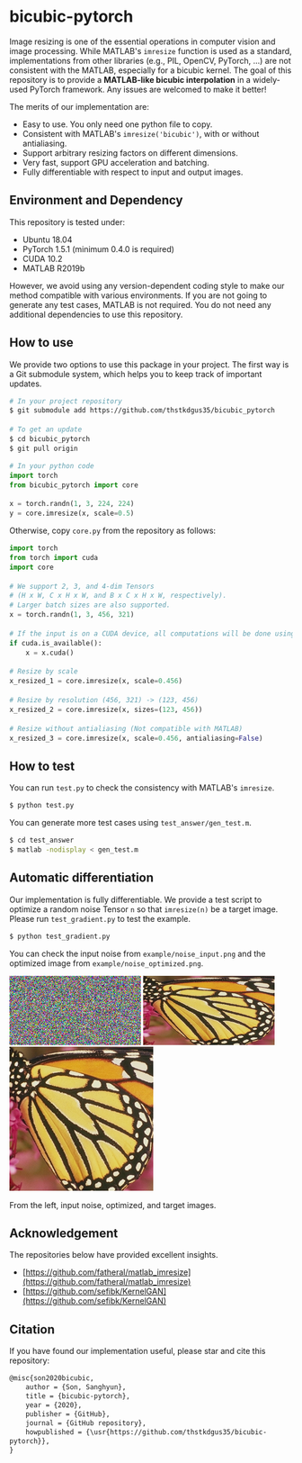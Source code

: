 # bicubic-pytorch

Image resizing is one of the essential operations in computer vision and image processing.
While MATLAB's `imresize` function is used as a standard, implementations from other libraries (e.g., PIL, OpenCV, PyTorch, ...) are not consistent with the MATLAB, especially for a bicubic kernel.
The goal of this repository is to provide a **MATLAB-like bicubic interpolation** in a widely-used PyTorch framework.
Any issues are welcomed to make it better!


The merits of our implementation are:
* Easy to use. You only need one python file to copy.
* Consistent with MATLAB's `imresize('bicubic')`, with or without antialiasing.
* Support arbitrary resizing factors on different dimensions.
* Very fast, support GPU acceleration and batching.
* Fully differentiable with respect to input and output images.


## Environment and Dependency

This repository is tested under:
* Ubuntu 18.04
* PyTorch 1.5.1 (minimum 0.4.0 is required)
* CUDA 10.2
* MATLAB R2019b

However, we avoid using any version-dependent coding style to make our method compatible with various environments.
If you are not going to generate any test cases, MATLAB is not required.
You do not need any additional dependencies to use this repository.


## How to use

We provide two options to use this package in your project.
The first way is a Git submodule system, which helps you to keep track of important updates.
```bash
# In your project repository
$ git submodule add https://github.com/thstkdgus35/bicubic_pytorch

# To get an update
$ cd bicubic_pytorch
$ git pull origin
```

```python
# In your python code
import torch
from bicubic_pytorch import core

x = torch.randn(1, 3, 224, 224)
y = core.imresize(x, scale=0.5)
```

Otherwise, copy `core.py` from the repository as follows:

```python
import torch
from torch import cuda
import core

# We support 2, 3, and 4-dim Tensors
# (H x W, C x H x W, and B x C x H x W, respectively).
# Larger batch sizes are also supported.
x = torch.randn(1, 3, 456, 321)

# If the input is on a CUDA device, all computations will be done using the GPU.
if cuda.is_available():
    x = x.cuda()

# Resize by scale
x_resized_1 = core.imresize(x, scale=0.456)

# Resize by resolution (456, 321) -> (123, 456)
x_resized_2 = core.imresize(x, sizes=(123, 456))

# Resize without antialiasing (Not compatible with MATLAB)
x_resized_3 = core.imresize(x, scale=0.456, antialiasing=False)
```


## How to test

You can run `test.py` to check the consistency with MATLAB's `imresize`.

```bash
$ python test.py
```

You can generate more test cases using `test_answer/gen_test.m`.

```bash
$ cd test_answer
$ matlab -nodisplay < gen_test.m
```


## Automatic differentiation

Our implementation is fully differentiable.
We provide a test script to optimize a random noise Tensor `n` so that `imresize(n)` be a target image.
Please run `test_gradient.py` to test the example.

```bash
$ python test_gradient.py
```

You can check the input noise from `example/noise_input.png` and the optimized image from `example/noise_optimized.png`.

![noise](example/noise_input.png)
![optimized](example/noise_optimized.png)
![target](example/butterfly.png)

From the left, input noise, optimized, and target images.

## Acknowledgement

The repositories below have provided excellent insights.

* [https://github.com/fatheral/matlab_imresize](https://github.com/fatheral/matlab_imresize)
* [https://github.com/sefibk/KernelGAN](https://github.com/sefibk/KernelGAN)

## Citation

If you have found our implementation useful, please star and cite this repository:
```
@misc{son2020bicubic,
    author = {Son, Sanghyun},
    title = {bicubic-pytorch},
    year = {2020},
    publisher = {GitHub},
    journal = {GitHub repository},
    howpublished = {\usr{https://github.com/thstkdgus35/bicubic-pytorch}},
}
```
